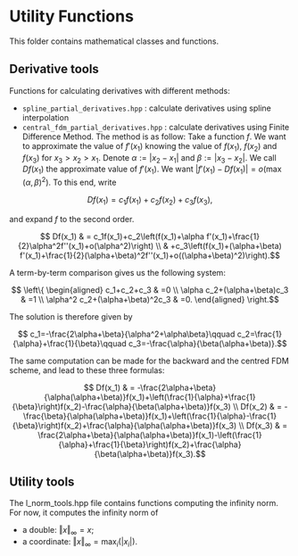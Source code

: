 # Utility Functions

This folder contains mathematical classes and functions.

## Derivative tools

Functions for calculating derivatives with different methods:

- `spline_partial_derivatives.hpp` : calculate derivatives using spline interpolation
- `central_fdm_partial_derivatives.hpp` : calculate derivatives using Finite Difference Method. The method is as follow:
Take a function $f$. We want to approximate the value of $`f'(x_1)`$ knowing the value of $`f(x_1)`$, $`f(x_2)`$ and $`f(x_3)`$ for
$`x_3>x_2>x_1`$.
Denote $`\alpha :=|x_2-x_1|`$ and $`\beta :=|x_3-x_2|`$.
We call $`Df(x_1)`$ the approximate value of $`f'(x_1)`$. We want $`|f'(x_1)-Df(x_1)|=o\left(\max(\alpha,\beta\right)^2)`$.
To this end, write
```math
	Df(x_1)=c_1f(x_1)+c_2f(x_2)+c_3f(x_3),
```
and expand $f$ to the second order.
```math
	Df(x_1) & = c_1f(x_1)+c_2\left(f(x_1)+\alpha f'(x_1)+\frac{1}{2}\alpha^2f''(x_1)+o(\alpha^2)\right)               \\
	        & +c_3\left(f(x_1)+(\alpha+\beta) f'(x_1)+\frac{1}{2}(\alpha+\beta)^2f''(x_1)+o((\alpha+\beta)^2)\right).
```
A term-by-term comparison gives us the following system:
```math
    \left\{
    \begin{aligned}
        c_1+c_2+c_3                      & =0  \\
        \alpha c_2+(\alpha+\beta)c_3     & =1  \\
        \alpha^2 c_2+(\alpha+\beta)^2c_3 & =0.
    \end{aligned}
    \right.
```
The solution is therefore given by
```math
	c_1=-\frac{2\alpha+\beta}{\alpha^2+\alpha\beta}\qquad c_2=\frac{1}{\alpha}+\frac{1}{\beta}\qquad c_3=-\frac{\alpha}{\beta(\alpha+\beta)}.
```
The same computation can be made for the backward and the centred FDM scheme, and lead to these three formulas:
```math
	Df(x_1) & = -\frac{2\alpha+\beta}{\alpha(\alpha+\beta)}f(x_1)+\left(\frac{1}{\alpha}+\frac{1}{\beta}\right)f(x_2)-\frac{\alpha}{\beta(\alpha+\beta)}f(x_3) \\
	Df(x_2) & = -\frac{\beta}{\alpha(\alpha+\beta)}f(x_1)+\left(\frac{1}{\alpha}-\frac{1}{\beta}\right)f(x_2)+\frac{\alpha}{\alpha(\alpha+\beta)}f(x_3)        \\
	Df(x_3) & = \frac{2\alpha+\beta}{\alpha(\alpha+\beta)}f(x_1)-\left(\frac{1}{\alpha}+\frac{1}{\beta}\right)f(x_2)+\frac{\alpha}{\beta(\alpha+\beta)}f(x_3).
```
 
## Utility tools

The l\_norm\_tools.hpp file contains functions computing the infinity norm. For now, it computes the infinity norm of 
- a double: $`\Vert x \Vert_{\infty} = x`$; 
- a coordinate: $`\Vert x \Vert_{\infty} = \max_{i} (|x_i|)`$.
